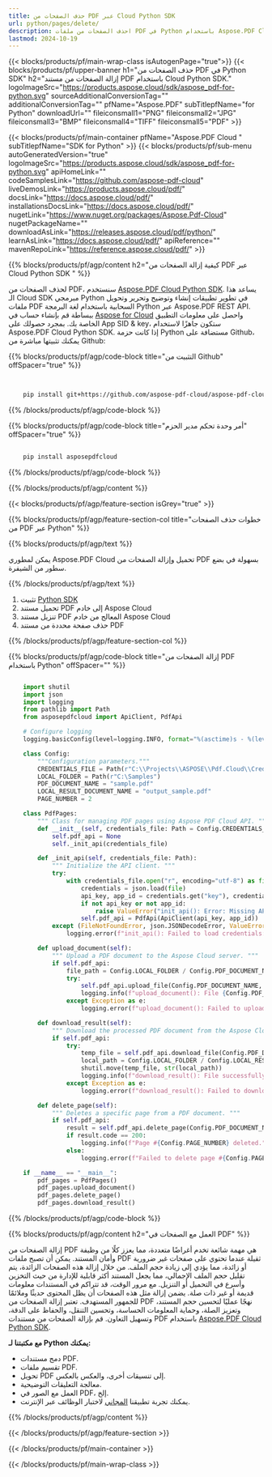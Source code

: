 ```yaml
---
title: حذف الصفحات من PDF عبر Cloud Python SDK
url: python/pages/delete/
description: احذف الصفحات من ملفات PDF في Python باستخدام Aspose.PDF Cloud SDK. أتمتة تنظيف المستندات.
lastmod: 2024-10-19
---
```


{{< blocks/products/pf/main-wrap-class isAutogenPage="true">}}
{{< blocks/products/pf/upper-banner h1="حذف الصفحات من PDF في Python SDK" h2="إزالة الصفحات من مستند PDF باستخدام Cloud Python SDK." logoImageSrc="https://products.aspose.cloud/sdk/aspose_pdf-for-python.svg" sourceAdditionalConversionTag="" additionalConversionTag="" pfName="Aspose.PDF" subTitlepfName="for Python" downloadUrl="" fileiconsmall1="PNG" fileiconsmall2="JPG" fileiconsmall3="BMP" fileiconsmall4="TIFF" fileiconsmall5="PDF" >}}

{{< blocks/products/pf/main-container pfName="Aspose.PDF Cloud " subTitlepfName="SDK for Python" >}}
{{< blocks/products/pf/sub-menu autoGeneratedVersion="true" logoImageSrc="https://products.aspose.cloud/sdk/aspose_pdf-for-python.svg" apiHomeLink="" codeSamplesLink="https://github.com/aspose-pdf-cloud" liveDemosLink="https://products.aspose.cloud/pdf/" docsLink="https://docs.aspose.cloud/pdf/" installationsDocsLink="https://docs.aspose.cloud/pdf/" nugetLink="https://www.nuget.org/packages/Aspose.Pdf-Cloud" nugetPackageName="" downloadAsLink="https://releases.aspose.cloud/pdf/python/" learnAsLink="https://docs.aspose.cloud/pdf/" apiReference="" mavenRepoLink="https://reference.aspose.cloud/pdf/" >}}

{{% blocks/products/pf/agp/content h2="كيفية إزالة الصفحات من PDF عبر Cloud Python SDK " %}}

لحذف الصفحات من PDF، سنستخدم
[Aspose.PDF Cloud Python SDK](https://products.aspose.cloud/pdf/python/). يساعد هذا الـ Cloud SDK مبرمجي Python في تطوير تطبيقات إنشاء وتوضيح وتحرير وتحويل ملفات PDF السحابية باستخدام لغة البرمجة Python عبر Aspose.PDF REST API. ببساطة قم بإنشاء حساب في [Aspose for Cloud](https://dashboard.aspose.cloud/#/apps) واحصل على معلومات التطبيق الخاصة بك. بمجرد حصولك على App SID & key، ستكون جاهزًا لاستخدام Aspose.PDF Cloud Python SDK. إذا كانت حزمة Python مستضافة على Github، يمكنك تثبيتها مباشرة من Github:

{{% blocks/products/pf/agp/code-block title="التثبيت من Github" offSpacer="true" %}}

```bash

     
    pip install git+https://github.com/aspose-pdf-cloud/aspose-pdf-cloud-python.git


```

{{% /blocks/products/pf/agp/code-block %}}

{{% blocks/products/pf/agp/code-block title="أمر وحدة تحكم مدير الحزم" offSpacer="true" %}}

```bash
     
    pip install asposepdfcloud

```

{{% /blocks/products/pf/agp/code-block %}}

{{% /blocks/products/pf/agp/content %}}

{{< blocks/products/pf/agp/feature-section isGrey="true" >}}

{{% blocks/products/pf/agp/feature-section-col title="خطوات حذف الصفحات من PDF عبر Python" %}}

{{% blocks/products/pf/agp/text %}}

يمكن لمطوري Aspose.PDF Cloud تحميل وإزالة الصفحات من PDF بسهولة في بضع سطور من الشيفرة.

{{% /blocks/products/pf/agp/text %}}

1. تثبيت [Python SDK](https://pypi.org/project/asposepdfcloud/)
1. تحميل مستند PDF إلى خادم Aspose Cloud
1. تنزيل مستند PDF المعالج من خادم Aspose Cloud
1. حذف صفحة محددة من مستند PDF

{{% /blocks/products/pf/agp/feature-section-col %}}

{{% blocks/products/pf/agp/code-block title="إزالة الصفحات من PDF باستخدام Python" offSpacer="" %}}

```python

    import shutil
    import json
    import logging
    from pathlib import Path
    from asposepdfcloud import ApiClient, PdfApi

    # Configure logging
    logging.basicConfig(level=logging.INFO, format="%(asctime)s - %(levelname)s - %(message)s")

    class Config:
        """Configuration parameters."""
        CREDENTIALS_FILE = Path(r"C:\\Projects\\ASPOSE\\Pdf.Cloud\\Credentials\\credentials.json")
        LOCAL_FOLDER = Path(r"C:\Samples")
        PDF_DOCUMENT_NAME = "sample.pdf"
        LOCAL_RESULT_DOCUMENT_NAME = "output_sample.pdf"
        PAGE_NUMBER = 2

    class PdfPages:
        """ Class for managing PDF pages using Aspose PDF Cloud API. """
        def __init__(self, credentials_file: Path = Config.CREDENTIALS_FILE):
            self.pdf_api = None
            self._init_api(credentials_file)

        def _init_api(self, credentials_file: Path):
            """ Initialize the API client. """
            try:
                with credentials_file.open("r", encoding="utf-8") as file:
                    credentials = json.load(file)
                    api_key, app_id = credentials.get("key"), credentials.get("id")
                    if not api_key or not app_id:
                        raise ValueError("init_api(): Error: Missing API keys in the credentials file.")
                    self.pdf_api = PdfApi(ApiClient(api_key, app_id))
            except (FileNotFoundError, json.JSONDecodeError, ValueError) as e:
                logging.error(f"init_api(): Failed to load credentials: {e}")

        def upload_document(self):
            """ Upload a PDF document to the Aspose Cloud server. """
            if self.pdf_api:
                file_path = Config.LOCAL_FOLDER / Config.PDF_DOCUMENT_NAME
                try:
                    self.pdf_api.upload_file(Config.PDF_DOCUMENT_NAME, str(file_path))
                    logging.info(f"upload_document(): File {Config.PDF_DOCUMENT_NAME} uploaded successfully.")
                except Exception as e:
                    logging.error(f"upload_document(): Failed to upload file: {e}")

        def download_result(self):
            """ Download the processed PDF document from the Aspose Cloud server. """
            if self.pdf_api:
                try:
                    temp_file = self.pdf_api.download_file(Config.PDF_DOCUMENT_NAME)
                    local_path = Config.LOCAL_FOLDER / Config.LOCAL_RESULT_DOCUMENT_NAME
                    shutil.move(temp_file, str(local_path))
                    logging.info(f"download_result(): File successfully downloaded: {local_path}")
                except Exception as e:
                    logging.error(f"download_result(): Failed to download file: {e}")

        def delete_page(self):
            """ Deletes a specific page from a PDF document. """
            if self.pdf_api:
                result = self.pdf_api.delete_page(Config.PDF_DOCUMENT_NAME, Config.PAGE_NUMBER)
                if result.code == 200:
                    logging.info(f"Page #{Config.PAGE_NUMBER} deleted.")
                else:
                    logging.error(f"Failed to delete page #{Config.PAGE_NUMBER}.")

    if __name__ == "__main__":
        pdf_pages = PdfPages()
        pdf_pages.upload_document()
        pdf_pages.delete_page()
        pdf_pages.download_result()
```

{{% /blocks/products/pf/agp/code-block %}}

{{% blocks/products/pf/agp/content h2="العمل مع الصفحات في PDF" %}}

إزالة الصفحات من PDF هي مهمة شائعة تخدم أغراضًا متعددة، مما يعزز كلًا من وظيفة وأمان المستند. يمكن أن تصبح ملفات PDF ثقيلة عندما تحتوي على صفحات غير ضرورية أو زائدة، مما يؤدي إلى زيادة حجم الملف. من خلال إزالة هذه الصفحات الزائدة، يتم تقليل حجم الملف الإجمالي، مما يجعل المستند أكثر قابلية للإدارة من حيث التخزين وأسرع في التحميل أو التنزيل. مع مرور الوقت، قد تتراكم في المستندات معلومات قديمة أو غير ذات صلة. يضمن إزالة مثل هذه الصفحات أن يظل المحتوى حديثًا وملائمًا للجمهور المستهدف. تعتبر إزالة الصفحات من PDF نهجًا عمليًا لتحسين حجم المستند، وتعزيز الصلة، وحماية المعلومات الحساسة، وتحسين التنقل، والحفاظ على الدقة، وتسهيل التعاون. قم بإزالة الصفحات من مستندات PDF باستخدام [Aspose.PDF Cloud Python SDK](https://products.aspose.cloud/pdf/python/).

**مع مكتبتنا لـ Python يمكنك:**

+ دمج مستندات PDF.
+ تقسيم ملفات PDF.
+ تحويل PDF إلى تنسيقات أخرى، والعكس بالعكس.
+ معالجة التعليقات التوضيحية.
+ العمل مع الصور في PDF، إلخ.
+ يمكنك تجربة تطبيقنا [المجاني](https://products.aspose.app/pdf/family) لاختبار الوظائف عبر الإنترنت.

{{% /blocks/products/pf/agp/content %}}

{{< /blocks/products/pf/agp/feature-section >}}

{{< /blocks/products/pf/main-container >}}

{{< /blocks/products/pf/main-wrap-class >}}
